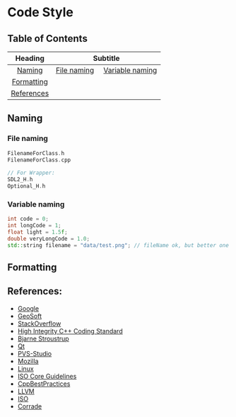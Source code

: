 # Code Style #

## Table of Contents ##
|Heading|Subtitle|
|:-:|:-:|
|[Naming](#naming)|[File naming](#file-naming)&nbsp;&nbsp;&nbsp;&nbsp;&nbsp;[Variable naming](#variable-naming)|
|[Formatting](#formatting)||
|[References](#references)||

## Naming ##

### File naming ###
```c++
FilenameForClass.h
FilenameForClass.cpp
    
// For Wrapper:
SDL2_H.h
Optional_H.h
```

### Variable naming ###
```c++
int code = 0;
int longCode = 1;
float light = 1.5f;
double veryLongCode = 1.0;
std::string filename = "data/test.png"; // fileName ok, but better one entity, one word
```

## Formatting ##

## References: ##

* [Google](https://google.github.io/styleguide/cppguide.html)
* [GeoSoft](https://geosoft.no/development/cppstyle.html)
* [StackOverflow](https://stackoverflow.com/questions/18170944/c-coding-style)
* [High Integrity C++ Coding Standard](https://www.perforce.com/resources/qac/high-integrity-cpp-coding-standard)
* [Bjarne Stroustrup](http://www.stroustrup.com/bs_faq2.html)
* [Qt](https://doc-snapshots.qt.io/qtcreator-extending/coding-style.html)
* [PVS-Studio](https://www.viva64.com/ru/b/0391/)
* [Mozilla](https://developer.mozilla.org/en-US/docs/Mozilla/Developer_guide/Coding_Style)
* [Linux](http://www.linuxfromscratch.org/alfs/view/hacker/part2/hacker/coding-style.html)
* [ISO Core Guidelines](https://isocpp.github.io/CppCoreGuidelines/CppCoreGuidelines)
* [CppBestPractices](https://github.com/lefticus/cppbestpractices/blob/master/03-Style.md)
* [LLVM](https://llvm.org/docs/CodingStandards.html)
* [ISO](https://isocpp.org/faq)
* [Corrade](https://doc.magnum.graphics/corrade/corrade-coding-style.html)